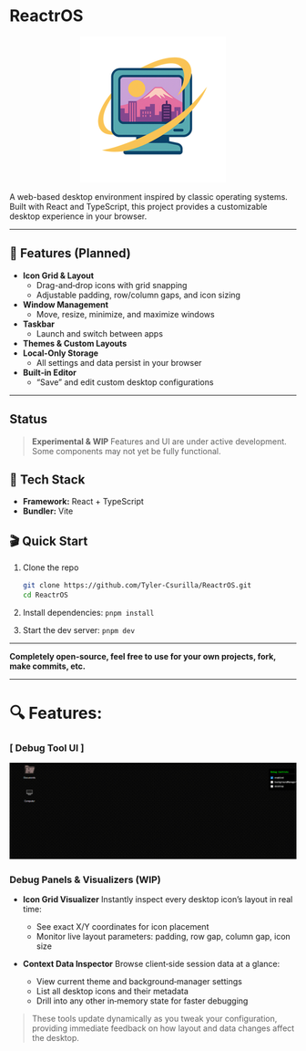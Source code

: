 # ReactrOS

<p align="center">
  <img src="./public/repo_assets/logo_reactros.png" alt="Sublime's custom image"/>
</p>

A web-based desktop environment inspired by classic operating systems. Built with React and TypeScript, this project provides a customizable desktop experience in your browser.

---

## 🚀 Features (Planned)

- **Icon Grid & Layout**
  - Drag-and‑drop icons with grid snapping
  - Adjustable padding, row/column gaps, and icon sizing
- **Window Management**
  - Move, resize, minimize, and maximize windows
- **Taskbar**
  - Launch and switch between apps
- **Themes & Custom Layouts**
- **Local-Only Storage**
  - All settings and data persist in your browser
- **Built‑in Editor**
  - “Save” and edit custom desktop configurations

---

## Status

> **Experimental & WIP**
> Features and UI are under active development. Some components may not yet be fully functional.

## 🧰 Tech Stack

- **Framework:** React + TypeScript
- **Bundler:** Vite

## 🎬 Quick Start

1. Clone the repo

   ```bash
   git clone https://github.com/Tyler-Csurilla/ReactrOS.git
   cd ReactrOS

   ```

2. Install dependencies: `pnpm install`
3. Start the dev server: `pnpm dev`

---

**Completely open-source, feel free to use for your own projects, fork, make commits, etc.**

---

# 🔍 Features:

### [ Debug Tool UI ]

![til](https://github.com/Tyler-Csurilla/ReactrOS/blob/main/public/repo_assets/debug_demo.gif?raw=true)

### Debug Panels & Visualizers (WIP)

- **Icon Grid Visualizer**
  Instantly inspect every desktop icon’s layout in real time:
  - See exact X/Y coordinates for icon placement
  - Monitor live layout parameters: padding, row gap, column gap, icon size

- **Context Data Inspector**
  Browse client‑side session data at a glance:
  - View current theme and background‑manager settings
  - List all desktop icons and their metadata
  - Drill into any other in‑memory state for faster debugging

> These tools update dynamically as you tweak your configuration, providing immediate feedback on how layout and data changes affect the desktop.

